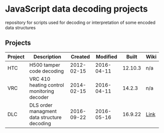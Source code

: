 # JavaScript data decoding projects

repository for scripts used for decoding or interpretation of some encoded data structures


## Projects

Project | Description                                             | Created    | Modified    | Built    | Wiki
--------|---------------------------------------------------------|------------|-------------| ---------|-------
HTC     | H500 tamper code decoding                               | 2012-02-15 | 2016-04-11  | 12.10.3  | n/a
VRC     | VRC 410 heating control monitoring decoder              | 2014-02-15 | 2016-04-11  | 14.2.3   | n/a
DLC     | DLS order managment data structure decoding             | 2016-09-22 | 2016-05-16  | 16.9.22  | [Link](https://github.com/griemide/)
